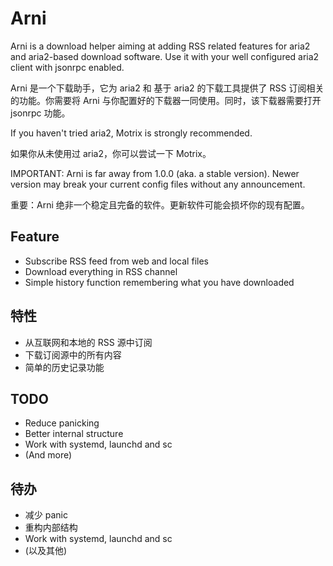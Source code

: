 # Arni
Arni is a download helper aiming at adding RSS related features for aria2 and aria2-based download software.
Use it with your well configured aria2 client with jsonrpc enabled.

Arni 是一个下载助手，它为 aria2 和 基于 aria2 的下载工具提供了 RSS 订阅相关的功能。你需要将 Arni 与你配置好的下载器一同使用。同时，该下载器需要打开 jsonrpc 功能。

If you haven't tried aria2, Motrix is strongly recommended.

如果你从未使用过 aria2，你可以尝试一下 Motrix。

IMPORTANT: Arni is far away from 1.0.0 (aka. a stable version). Newer version may break your current config files without any announcement.

重要：Arni 绝非一个稳定且完备的软件。更新软件可能会损坏你的现有配置。

## Feature
- Subscribe RSS feed from web and local files
- Download everything in RSS channel
- Simple history function remembering what you have downloaded

## 特性
- 从互联网和本地的 RSS 源中订阅
- 下载订阅源中的所有内容
- 简单的历史记录功能

## TODO
- Reduce panicking
- Better internal structure
- Work with systemd, launchd and sc
- (And more)

## 待办
- 减少 panic
- 重构内部结构
- Work with systemd, launchd and sc
- (以及其他)